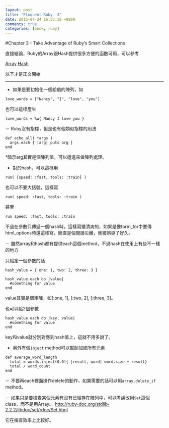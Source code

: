 ```yaml
---
layout: post
title: "Eloquent Ruby -3"
date: 2015-04-24 16:33:18 +0800
comments: true
categories: [book, ruby]
---
```


#Chapter 3 - Take Advantage of Ruby’s Smart Collections

直接結論，Ruby的Array跟Hash提供很多方便的函數可用，可以參考

[Array](http://ruby-doc.org/core-2.2.0/Array.html)
[Hash](http://ruby-doc.org/core-2.2.0/Hash.html)

以下才是正文開始

------

- 如果是要初始化一個給值的陣列，如

```
love_words = ["Nancy", "I", "love", "you"]
```

也可以這樣產生
```
love_words = %w{ Nancy I love you }
```

－ Ruby沒有指標，但是也有個類似指標的用法

```
def echo_all( *args )
  args.each { |arg| puts arg }
end
```

*暗示arg其實是個陣列值，可以遞進來做陣列處理。

- 對於hash，可以這樣用

```
run( {speed: :fast, tools: :train} )
```

也可以不要大括號，這樣寫

```
run( speed: :fast, tools: :train )
```

甚至

```
run speed: :fast, tools: :train
```

不過在參數只傳遞一個hash時，這樣寫蠻清爽的，如果是像form_for中要傳html_options時還這樣寫，簡直是個閱讀災難，我被誤導了好久。


－ 雖然array和hash都有提供each這個method，不過hash在使用上有些不一樣的地方

只給定一個參數的話
```
hash_value = { one: 1, two: 2, three: 3 }

hash_value.each do |value|
  #something for value
end
```

value其實是個矩陣，如[:one, 1], [:two, 2], [:three, 3]。

也可以給2個參數

```
hash_value.each do |key, value|
  #something for value
end
```
key和value就分別對應到hash值上，這就不用多說了。

- 另外有個`inject` method可以幫助加總所有元素

```
def average_word_length
  total = words.inject(0.0){ |result, word| word.size + result}
  total / word_count
end
```

－ 不要再each裡面操作delete的動作，如果需要的話可以用`array.delete_if` method。

－ 如果只是要檢查某個元素有沒有已經存在陣列中，可以考慮改用`Set`這個class，而不是用Array。
http://ruby-doc.org/stdlib-2.2.2/libdoc/set/rdoc/Set.html

它在檢查效率上比較好。